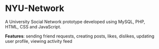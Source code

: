 # NYU-Network

A University Social Network prototype developed using MySQL, PHP, HTML, CSS and JavaScript.

<b>Features</b>: sending friend requests, creating posts, likes, dislikes, updating user profile, viewing activity feed
